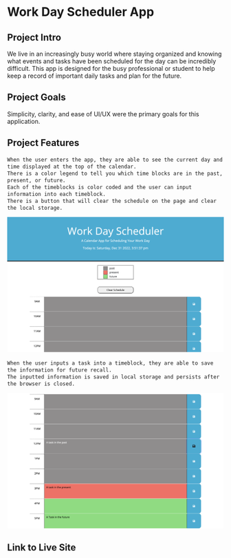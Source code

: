 # Work Day Scheduler App

## Project Intro
We live in an increasingly busy world where staying organized and knowing what events and tasks have been scheduled for the day can be incredibly difficult. This app is designed for the busy professional or student to help keep a record of important daily tasks and plan for the future. 

## Project Goals
Simplicity, clarity, and ease of UI/UX were the primary goals for this application. 

## Project Features
```
When the user enters the app, they are able to see the current day and time displayed at the top of the calendar.
There is a color legend to tell you which time blocks are in the past, present, or future.
Each of the timeblocks is color coded and the user can input information into each timeblock.
There is a button that will clear the schedule on the page and clear the local storage.
```
![Work Day Scheduler Landing Page](./Assets/landing-page.png)

```
When the user inputs a task into a timeblock, they are able to save the information for future recall.
The inputted information is saved in local storage and persists after the browser is closed.
```
![Work Day Scheduler Input](./Assets/scheduler-input.png)

## Link to Live Site


